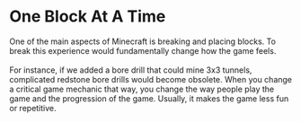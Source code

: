 # One Block At A Time
One of the main aspects of Minecraft is breaking and placing blocks. To break this experience would fundamentally change how the game feels.<br><br>
For instance, if we added a bore drill that could mine 3x3 tunnels, complicated redstone bore drills would become obsolete.
When you change a critical game mechanic that way, you change the way people play the game and the progression of the game. Usually, it makes the
game less fun or repetitive.

